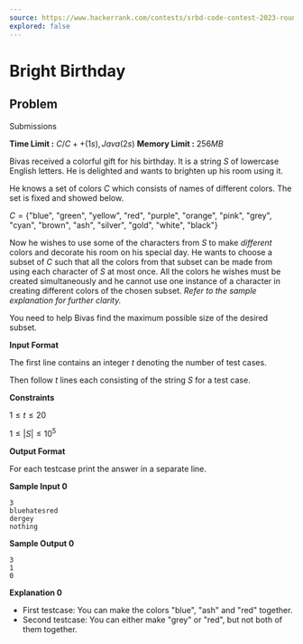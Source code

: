 ```yaml
---
source: https://www.hackerrank.com/contests/srbd-code-contest-2023-round-1/challenges/bright-birthday/problem
explored: false
---
```



# Bright Birthday
## Problem

Submissions

**Time Limit :**  $C/C++ (1s), Java (2s)$
**Memory Limit :** $256 MB$

Bivas received a colorful gift for his birthday. It is a string $S$ of lowercase English letters. He is delighted and wants to brighten up his room using it.

He knows a set of colors $C$ which consists of names of different colors. The set is fixed and showed below.

$C = \{ \text{"blue", "green", "yellow", "red", "purple", "orange", "pink", "grey", "cyan", "brown", "ash", "silver", "gold", "white", "black"} \}$

Now he wishes to use some of the characters from $S$ to make *different* colors and decorate his room on his special day. He wants to choose a subset of $C$ such that all the colors from that subset can be made from using each character of $S$ at most once. All the colors he wishes must be created simultaneously and he cannot use one instance of a character in creating different colors of the chosen subset. *Refer to the sample explanation for further clarity.*

You need to help Bivas find the maximum possible size of the desired subset.

**Input Format**

The first line contains an integer $t$ denoting the number of test cases.

Then follow $t$ lines each consisting of the string $S$ for a test case.

**Constraints**

$1 \le t \le 20$

$1 \le |S| \le 10^5$

**Output Format**

For each testcase print the answer in a separate line.

**Sample Input 0**

```
3
bluehatesred
dergey
nothing
```

**Sample Output 0**

```
3
1
0
```

**Explanation 0**

*   First testcase: You can make the colors "blue", "ash" and "red" together.
*   Second testcase: You can either make "grey" or "red", but not both of them together.
